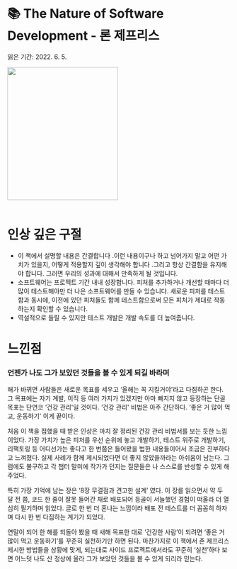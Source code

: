 # 📚 The Nature of Software Development - 론 제프리스

읽은 기간: 2022. 6. 5.

 <img src = "https://m.media-amazon.com/images/S/aplus-media/mg/8ef858f9-46ce-47df-b4a7-0b00b61332ef._SR300,300_.png" width = "250" height = "300">
<br>
<br>

# 인상 깊은 구절

- 이 책에서 설명할 내용은 간결합니다 .이런 내용이구나 하고 넘어가지 말고 어떤 가치가 있을지, 어떻게 적용할지 깊이 생각해야 합니다 .그리고 항상 간결함을 유지해야 합니다. 그러면 우리의 성과에 대해서 만족하게 될 것입니다.
- 소프트웨어는 프로젝트 기간 내내 성장합니다. 피처를 추가하거나 개선할 때마다 더 많이 테스트해야만 더 나은 소프트웨어를 만들 수 있습니다. 새로운 피처를 테스트함과 동시에, 이전에 있던 피처들도 함께 테스트함으로써 모든 피처가 제대로 작동하는지 확인할 수 있습니다.
- 역설적으로 들릴 수 있지만 테스트 개발은 개발 속도를 더 높여줍니다.

# 느낀점

### 언젠가 나도 그가 보았던 것들을 볼 수 있게 되길 바라며

해가 바뀌면 사람들은 새로운 목표를 세우고 ‘올해는 꼭 지킬거야’라고 다짐하곤 한다. 그 목표에는 자기 계발, 이직 등 여러 가지가 있겠지만 아마 빠지지 않고 등장하는 단골 목표는 단연코 ‘건강 관리'일 것이다. ‘건강 관리' 비법은 아주 간단하다. ‘좋은 거 많이 먹고, 운동하기' 이게 끝이다.

처음 이 책을 접했을 때 받은 인상은 마치 잘 정리된 건강 관리 비법서를 보는 듯한 느낌이었다. 가장 가치가 높은 피처를 우선 순위에 놓고 개발하기, 테스트 위주로 개발하기, 리팩토링 등 어디선가는 좋다고 한 번쯤은 들어봤을 법한 내용들이어서 조금은 진부하다고 느껴졌다. 실제 사례가 함께 제시되었다면 더 좋지 않았을까라는 아쉬움이 남는다. 그럼에도 불구하고 각 챕터 말미에 작가가 던지는 질문들은 나 스스로를 반성할 수 있게 해 주었다.

특히 가장 기억에 남는 장은 ‘8장 무결점과 견고한 설계’ 였다. 이 장를 읽으면서 약 두 달 전 쯤, 코드 한 줄이 잘못 들어간 채로 배포되어 등골이 서늘했던 경험이 떠올라 더 열심히 필기하며 읽었다. 글로 한 번 더 혼나는 느낌이라 배포 전 테스트를 더 꼼꼼히 하자며 다시 한 번 다짐하는 계기가 되었다.

연말이 되어 한 해를 되돌아 봤을 때 새해 목표한 대로 ‘건강한 사람’이 되려면 ‘좋은 거 많이 먹고 운동하기’를 꾸준히 실천하기만 하면 된다. 마찬가지로 이 책에서 존 제프리스 제시한 방법들을 상황에 맞게, 되는대로 사이드 프로젝트에서라도 꾸준히 ‘실천’하다 보면 어느덧 나도 산 정상에 올라 그가 보았던 것들을 볼 수 있게 되리라 믿는다.
